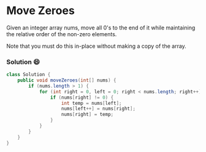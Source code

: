 # Move Zeroes
Given an integer array nums, move all 0's to the end of it while maintaining the relative order of the non-zero elements.

Note that you must do this in-place without making a copy of the array.

### Solution :smile:
```java
class Solution {
    public void moveZeroes(int[] nums) {
        if (nums.length > 1) {
            for (int right = 0, left = 0; right < nums.length; right++) {
                if (nums[right] != 0) {
                    int temp = nums[left];
                    nums[left++] = nums[right];
                    nums[right] = temp;
                }
            }
        }
    }
}
```
